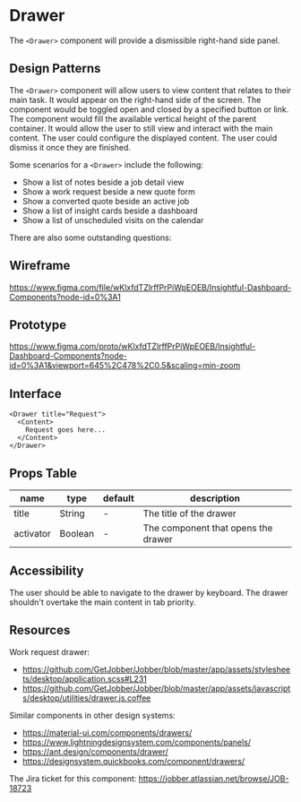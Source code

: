 # Drawer

The `<Drawer>` component will provide a dismissible right-hand side panel.

## Design Patterns

The `<Drawer>` component will allow users to view content that relates to their
main task. It would appear on the right-hand side of the screen. The component
would be toggled open and closed by a specified button or link. The component
would fill the available vertical height of the parent container. It would allow
the user to still view and interact with the main content. The user could configure the displayed content. The user could
dismiss it once they are finished.

Some scenarios for a `<Drawer>` include the following:

- Show a list of notes beside a job detail view
- Show a work request beside a new quote form
- Show a converted quote beside an active job
- Show a list of insight cards beside a dashboard
- Show a list of unscheduled visits on the calendar

There are also some outstanding questions:

## Wireframe

https://www.figma.com/file/wKlxfdTZlrffPrPiWpEOEB/Insightful-Dashboard-Components?node-id=0%3A1

## Prototype

https://www.figma.com/proto/wKlxfdTZlrffPrPiWpEOEB/Insightful-Dashboard-Components?node-id=0%3A1&viewport=645%2C478%2C0.5&scaling=min-zoom

## Interface

```
<Drawer title="Request">
  <Content>
    Request goes here...
  </Content>
</Drawer>
```

## Props Table

| name      | type    | default | description                         |
| --------- | ------- | ------- | ----------------------------------- |
| title     | String  | -       | The title of the drawer             |
| activator | Boolean | -       | The component that opens the drawer |

## Accessibility

The user should be able to navigate to the drawer by keyboard. The drawer
shouldn't overtake the main content in tab priority.

## Resources

Work request drawer:

- https://github.com/GetJobber/Jobber/blob/master/app/assets/stylesheets/desktop/application.scss#L231
- https://github.com/GetJobber/Jobber/blob/master/app/assets/javascripts/desktop/utilities/drawer.js.coffee

Similar components in other design systems:

- https://material-ui.com/components/drawers/
- https://www.lightningdesignsystem.com/components/panels/
- https://ant.design/components/drawer/
- https://designsystem.quickbooks.com/component/drawers/

The Jira ticket for this component:
https://jobber.atlassian.net/browse/JOB-18723
